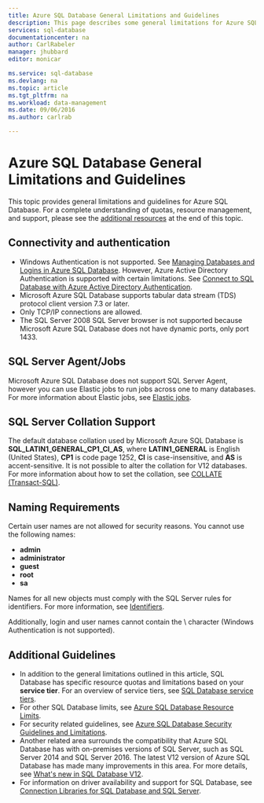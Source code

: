 ```yaml
---
title: Azure SQL Database General Limitations and Guidelines
description: This page describes some general limitations for Azure SQL Database as well as areas of interoperability and support.
services: sql-database
documentationcenter: na
author: CarlRabeler
manager: jhubbard
editor: monicar

ms.service: sql-database
ms.devlang: na
ms.topic: article
ms.tgt_pltfrm: na
ms.workload: data-management
ms.date: 09/06/2016
ms.author: carlrab

---
```

# Azure SQL Database General Limitations and Guidelines
This topic provides general limitations and guidelines for Azure SQL Database. For a complete understanding of quotas, resource management, and support, please see the [additional resources](#additional-guidelines) at the end of this topic.

## Connectivity and authentication
* Windows Authentication is not supported. See [Managing Databases and Logins in Azure SQL Database](sql-database-manage-logins.md). However, Azure Active Directory Authentication is supported with certain limitations. See [Connect to SQL Database with Azure Active Directory Authentication](sql-database-aad-authentication.md).
* Microsoft Azure SQL Database supports tabular data stream (TDS) protocol client version 7.3 or later.
* Only TCP/IP connections are allowed.
* The SQL Server 2008 SQL Server browser is not supported because Microsoft Azure SQL Database does not have dynamic ports, only port 1433.

## SQL Server Agent/Jobs
Microsoft Azure SQL Database does not support SQL Server Agent, however you can use Elastic jobs to run jobs across one to many databases. For more information about Elastic jobs, see [Elastic jobs](sql-database-elastic-jobs-overview.md).

## SQL Server Collation Support
The default database collation used by Microsoft Azure SQL Database is **SQL_LATIN1_GENERAL_CP1_CI_AS**, where **LATIN1_GENERAL** is English (United States), **CP1** is code page 1252, **CI** is case-insensitive, and **AS** is accent-sensitive. It is not possible to alter the collation for V12 databases. For more information about how to set the collation, see [COLLATE (Transact-SQL)](https://msdn.microsoft.com/library/ms184391.aspx).

## Naming Requirements
Certain user names are not allowed for security reasons. You cannot use the following names:

* **admin**
* **administrator**
* **guest**
* **root**
* **sa**

Names for all new objects must comply with the SQL Server rules for identifiers. For more information, see [Identifiers](https://msdn.microsoft.com/library/ms175874.aspx).

Additionally, login and user names cannot contain the \ character (Windows Authentication is not supported).

## Additional Guidelines
* In addition to the general limitations outlined in this article, SQL Database has specific resource quotas and limitations based on your **service tier**. For an overview of service tiers, see [SQL Database service tiers](sql-database-service-tiers.md).
* For other SQL Database limits, see [Azure SQL Database Resource Limits](sql-database-resource-limits.md).
* For security related guidelines, see [Azure SQL Database Security Guidelines and Limitations](sql-database-security-guidelines.md).
* Another related area surrounds the compatibility that Azure SQL Database has with on-premises versions of SQL Server, such as SQL Server 2014 and SQL Server 2016. The latest V12 version of Azure SQL Database has made many improvements in this area. For more details, see [What's new in SQL Database V12](sql-database-v12-whats-new.md).
* For information on driver availability and support for SQL Database, see [Connection Libraries for SQL Database and SQL Server](sql-database-libraries.md).

